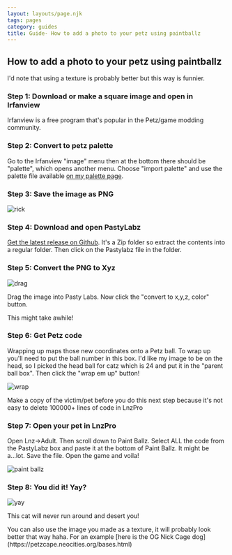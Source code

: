 ```yaml
---
layout: layouts/page.njk
tags: pages
category: guides
title: Guide- How to add a photo to your petz using paintballz
---
```



## How to add a photo to your petz using paintballz

I'd note that using a texture is probably better but this way is funnier. 


### Step 1: Download or make a square image and open in Irfanview
Irfanview is a free program that's popular in the Petz/game modding community.


### Step 2: Convert to petz palette
Go to the Irfanview "image" menu then at the bottom there should be "palette", which opens another menu. Choose "import palette" and use the palette file available [on my palette page](https://petz.glitch.me/palette/).

### Step 3: Save the image as PNG
![rick](https://cdn.glitch.com/e8c48446-7221-44a1-aabd-d809cd1d1e34%2FcommunityIcon_v58lvj23zo551.png?v=1622159005840)

### Step 4: Download and open PastyLabz

[Get the latest release on Github](https://github.com/yakrell/pastylabz/releases). It's a Zip folder so extract the contents into a regular folder. Then click on the Pastylabz file in the folder. 

### Step 5: Convert the PNG to Xyz
![drag](https://cdn.glitch.com/e8c48446-7221-44a1-aabd-d809cd1d1e34%2FCleanShot%202021-05-27%20at%2018.35.31%402x.jpg?v=1622159116496)

Drag the image into Pasty Labs. Now click the "convert to x,y,z, color" button. 

This might take awhile!

### Step 6: Get Petz code
Wrapping up maps those new coordinates onto a Petz ball. To wrap up you'll need to put the ball number in this box. I'd like my image to be on the head, so I picked the head ball for catz which is 24 and put it in the "parent ball box". Then click the "wrap em up" button!

![wrap](https://cdn.glitch.com/e8c48446-7221-44a1-aabd-d809cd1d1e34%2FCleanShot%202021-05-27%20at%2018.38.06%402x.jpg?v=1622159223056)


<aside>
Make a copy of the victim/pet before you do this next step because it's not easy to delete 100000+ lines of code in LnzPro
</aside>

### Step 7: Open your pet in LnzPro
Open Lnz->Adult. Then scroll down to Paint Ballz. Select ALL the code from the PastyLabz box and paste it at the bottom of Paint Ballz. It might be a...lot. Save the file. Open the game and voila!

![paint ballz](https://cdn.glitch.com/e8c48446-7221-44a1-aabd-d809cd1d1e34%2FCleanShot%202021-05-27%20at%2018.41.32%402x.jpg?v=1622159308872)

### Step 8: You did it! Yay?

![yay](https://cdn.glitch.com/e8c48446-7221-44a1-aabd-d809cd1d1e34%2Fpetz242.png?v=1622159049629)

This cat will never run around and desert you!

<aside>
You can also use the image you made as a texture, it will probably look better that way haha. For an example [here is the OG Nick Cage dog](https://petzcape.neocities.org/bases.html)
</aside>